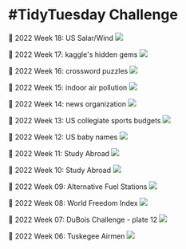 # #TidyTuesday Challenge

📸 2022 Week 18: US Salar/Wind
![](2022/Week_18/2022_18_capacity.png)

📸 2022 Week 17: kaggle's hidden gems
![](2022/Week_17/2022_17_hidden_gems.png)

📸 2022 Week 16: crossword puzzles
![](2022/Week_16/2022_16_big_dave.png)

📸 2022 Week 15: indoor air pollution
![](2022/Week_15/2022_15_indoor_pollution.png)

📸 2022 Week 14: news organization
![](2022/Week_14/2022_14_news_orgs.png)

📸 2022 Week 13: US collegiate sports budgets
![](2022/Week_13/2022_13_collegiate_sports_budgets.png)

📸 2022 Week 12: US baby names
![](2022/Week_12/2022_12_baby_names.png)

📸 2022 Week 11: Study Abroad
![](2022/Week_11/2022_11_cran_bioc_vignattes.png)

📸 2022 Week 10: Study Abroad
![](2022/Week_10/2022_10_erasmus.png)

📸 2022 Week 09: Alternative Fuel Stations
![](2022/Week_09/2022_09_alternative_fuel_stations.png)

📸 2022 Week 08: World Freedom Index
![](2022/Week_08/2022_08_world_freedom_index.png)

📸 2022 Week 07: DuBois Challenge - plate 12
![](2022/Week_07/2022_07_duboischallenge_plate12.png)

📸 2022 Week 06: Tuskegee Airmen
![](2022/Week_06/2022_06_airmen.png)
